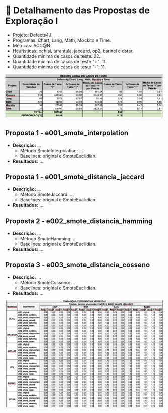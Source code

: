# 🔬 Detalhamento das Propostas de Exploração I

- Projeto: Defects4J.
- Programas: Chart, Lang, Math, Mockito e Time.
- Métricas: ACC@N.
- Heurísticas: ochiai, tarantula, jaccard, op2, barinel e dstar.
- Quantidade mínima de casos de teste: 22.
- Quantidade mínima de casos de teste "+": 11.
- Quantidade mínima de casos de teste "-": 11.

![Resumo geral dos casos de teste da Proposta de Exploração I](img/Tab_1_Proposta_Exploracao_I.png "Resumo geral dos casos de teste da Proposta de Exploração I")

## Proposta 1 - e001_smote_interpolation
- **Descrição:** ...
  - Método SmoteInterpolation: ...
  - Baselines: original e SmoteEuclidian.
- **Resultados:** ...

## Proposta 1 - e001_smote_distancia_jaccard
- **Descrição:** ...
  - Método SmoteJaccard: ...
  - Baselines: original e SmoteEuclidian.
- **Resultados:** ...

## Proposta 2 - e002_smote_distancia_hamming
- **Descrição:** ...
  - Método SmoteHamming: ...
  - Baselines: original e SmoteEuclidian.
- **Resultados:** ...

## Proposta 3 - e003_smote_distancia_cosseno
- **Descrição:** ...
  - Método SmoteCosseno: ...
  - Baselines: original e SmoteEuclidian.
- **Resultados:** ...

![Resultado do Experimento da Proposta de Exploração I](img/Tab_2_Proposta_Exploracao_I.png "Resultado do Experimento da Proposta de Exploração I")
